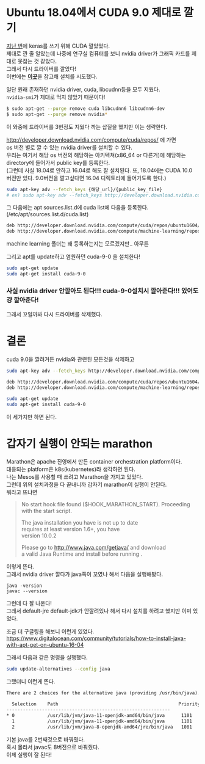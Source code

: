 # Ubuntu 18.04에서 CUDA 9.0 제대로 깔기

[지난 번](TIL/181002.md)에 keras를 쓰기 위해 CUDA 깔았었다.  
제대로 깐 줄 알았는데 나중에 연구실 컴퓨터를 보니 nvidia driver가 그래픽 카드를 제대로 못잡는 것 같았다.  
그래서 다시 드라이버를 깔았다!  
이번에는 [**이곳**](https://hiseon.me/2018/03/11/cuda-install/)을 참고해 설치를 시도했다.  

일단 원래 존재하던 nvidia driver, cuda, libcudnn등을 모두 지웠다.  
`nvidia-smi`가 제대로 먹지 않았기 때문이다!  
```bash
$ sudo apt-get --purge remove cuda libcudnn6 libcudnn6-dev
$ sudo apt-get --purge remove nvidia*
```
이 와중에 드라이버를 3번정도 지웠다 까는 삽질을 했지만 이는 생략한다.  

http://developer.download.nvidia.com/compute/cuda/repos/ 에 가면  
os 버전 별로 깔 수 있는 nvidia driver를 설치할 수 있다.  
우리는 여기서 해당 os 버전의 해당하는 아키텍쳐(x86_64 or 다른거)에 해당하는 directory에 들어가서 public key를 등록한다.  
(그런데 사실 18.04로 안하고 16.04로 해도 잘 설치된다. 또, 18.04에는 CUDA 10.0 버전만 있다. 9.0버전을 깔고싶다면 16.04 디렉토리에 들어가도록 한다.)  
```bash
sudo apt-key adv --fetch_keys {해당_url}/{public_key_file}
# ex) sudo apt-key adv --fetch_keys http://developer.download.nvidia.com/compute/cuda/repos/ubuntu604/x86_64/7fa2af80.pub
```
  
그 다음에는 apt sources.list.d에 cuda list에 다음을 등록한다. (/etc/apt/sources.list.d/cuda.list)  
```bash
deb http://developer.download.nvidia.com/compute/cuda/repos/ubuntu1604/x86_64 /
deb http://developer.download.nvidia.com/compute/machine-learning/repos/ubuntu604/x86_64 /
```
machine learning 폴더는 왜 등록하는지는 모르겠지만.. 아무튼  

그리고 apt를 update하고 염원하던 cuda-9-0 을 설치한다!  
```bash
sudo apt-get update
sudo apt-get install cuda-9-0
```

### 사실 nvidia driver 안깔아도 된다!!! cuda-9-0설치시 깔아준다!!! 있어도 걍 깔아준다!
그래서 꼬일까봐 다시 드라이버를 삭제했다.  

# 결론
cuda 9.0을 깔려거든 nvidia와 관련된 모든것을 삭제하고 
```bash
sudo apt-key adv --fetch_keys http://developer.download.nvidia.com/compute/cuda/repos/ubuntu604/x86_64/7fa2af80.pub
```
```bash
deb http://developer.download.nvidia.com/compute/cuda/repos/ubuntu1604/x86_64 /
deb http://developer.download.nvidia.com/compute/machine-learning/repos/ubuntu604/x86_64 /
```
```bash
sudo apt-get update
sudo apt-get install cuda-9-0
```
이 세가지만 하면 된다.

# 갑자기 실행이 안되는 marathon
Marathon은 apache 진영에서 만든 container orchestration platform이다.  
대응되는 platform은 k8s(kubernetes)라 생각하면 된다.  
나는 Mesos를 사용할 때 쓰려고 Marathon을 가지고 있었다.  
그런데 위의 설치과정을 다 끝내니까 갑자기 marathon이 실행이 안된다.  
뭐라고 뜨냐면  
> No start hook file found ($HOOK_MARATHON_START). Proceeding with the start script.  
>   
> The java installation you have is not up to date  
> requires at least version 1.6+, you have  
> version 10.0.2  
>   
> Please go to http://www.java.com/getjava/ and download  
> a valid Java Runtime and install before running .  

이렇게 뜬다.  
그래서 nvidia driver 깔다가 java쪽이 꼬였나 해서 다음을 실행해봤다.  
```
java -version
javac --version
```
그런데 다 잘 나온다!  
그래서 default-jre default-jdk가 안깔려있나 해서 다시 설치를 하려고 했지만 이미 있었다.  

조금 더 구글링을 해보니 이런게 있었다.  
https://www.digitalocean.com/community/tutorials/how-to-install-java-with-apt-get-on-ubuntu-16-04  

그래서 다음과 같은 명령을 실행했다.  
```bash
sudo update-alternatives --config java
```
그랬더니 이런게 뜬다.
```txt
There are 2 choices for the alternative java (providing /usr/bin/java).

  Selection    Path                                            Priority   Status
------------------------------------------------------------
* 0            /usr/lib/jvm/java-11-openjdk-amd64/bin/java      1101      auto mode
  1            /usr/lib/jvm/java-11-openjdk-amd64/bin/java      1101      manual mode
  2            /usr/lib/jvm/java-8-openjdk-amd64/jre/bin/java   1081      manual mode
```
기본 java를 2번째것으로 바꿔줬다.  
혹시 몰라서 javac도 8버전으로 바꿔줬다.  
이제 실행이 잘 된다!
